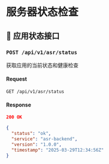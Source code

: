 # 服务器状态检查

## 🛜 应用状态接口

### `POST /api/v1/asr/status`

获取应用的当前状态和健康检查

#### Request

```http
GET /api/v1/asr/status
```

#### Response

```json
200 OK

{
  "status": "ok",
  "service": "asr-backend",
  "version": "1.0.0",
  "timestamp": "2025-03-29T12:34:56Z"
}
```